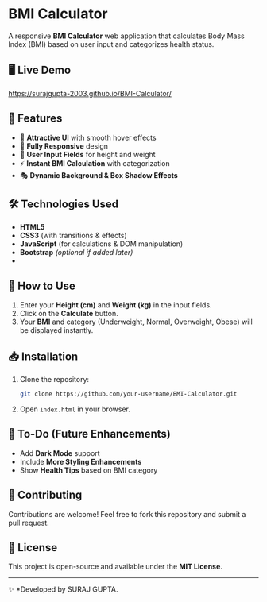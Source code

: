 # BMI Calculator

A responsive **BMI Calculator** web application that calculates Body Mass Index (BMI) based on user input and categorizes health status.

## 🖥️ Live Demo
https://surajgupta-2003.github.io/BMI-Calculator/

## 📌 Features
- 🎨 **Attractive UI** with smooth hover effects
- 📱 **Fully Responsive** design
- 📏 **User Input Fields** for height and weight
- ⚡ **Instant BMI Calculation** with categorization
- 🎭 **Dynamic Background & Box Shadow Effects**

## 🛠️ Technologies Used
- **HTML5**
- **CSS3** (with transitions & effects)
- **JavaScript** (for calculations & DOM manipulation)
- **Bootstrap** *(optional if added later)*
- 
## 🚀 How to Use
1. Enter your **Height (cm)** and **Weight (kg)** in the input fields.
2. Click on the **Calculate** button.
3. Your **BMI** and category (Underweight, Normal, Overweight, Obese) will be displayed instantly.

## 📥 Installation
1. Clone the repository:
   ```bash
   git clone https://github.com/your-username/BMI-Calculator.git
   ```
2. Open `index.html` in your browser.

## 🎯 To-Do (Future Enhancements)
- Add **Dark Mode** support
- Include **More Styling Enhancements**
- Show **Health Tips** based on BMI category

## 🤝 Contributing
Contributions are welcome! Feel free to fork this repository and submit a pull request.

## 📜 License
This project is open-source and available under the **MIT License**.

---
✨ *Developed by SURAJ GUPTA.
